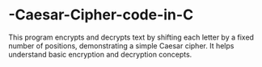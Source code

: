 # -Caesar-Cipher-code-in-C
This program encrypts and decrypts text by shifting each letter by a fixed number of positions, demonstrating a simple Caesar cipher. It helps understand basic encryption and decryption concepts.

